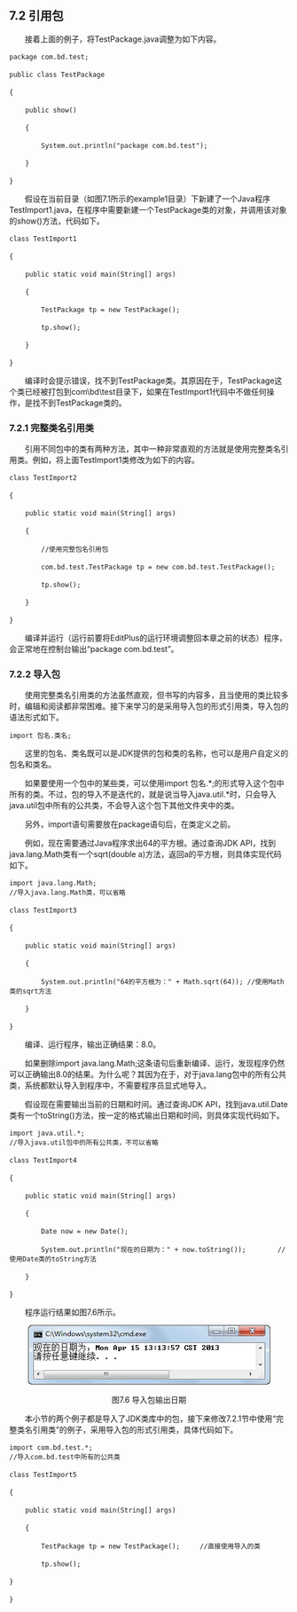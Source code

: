 ## 7.2  引用包

 

&emsp;&emsp;接着上面的例子，将TestPackage.java调整为如下内容。


```
package com.bd.test;

public class TestPackage

{

    public show() 

    {

        System.out.println("package com.bd.test");

    }

}
```


&emsp;&emsp;假设在当前目录（如图7.1所示的example1目录）下新建了一个Java程序TestImport1.java，在程序中需要新建一个TestPackage类的对象，并调用该对象的show()方法，代码如下。


```
class TestImport1 

{

    public static void main(String[] args) 

    {

        TestPackage tp = new TestPackage();

        tp.show();

    }

}
```


&emsp;&emsp;编译时会提示错误，找不到TestPackage类。其原因在于，TestPackage这个类已经被打包到com\bd\test目录下，如果在TestImport1代码中不做任何操作，是找不到TestPackage类的。

 

### 7.2.1  完整类名引用类  

&emsp;&emsp;引用不同包中的类有两种方法，其中一种非常直观的方法就是使用完整类名引用类。例如，将上面TestImport1类修改为如下的内容。


```
class TestImport2 

{

    public static void main(String[] args) 

    {

        //使用完整包名引用包

        com.bd.test.TestPackage tp = new com.bd.test.TestPackage();

        tp.show();

    }

}
```


&emsp;&emsp;编译并运行（运行前要将EditPlus的运行环境调整回本章之前的状态）程序，会正常地在控制台输出“package com.bd.test”。

### 7.2.2  导入包  

&emsp;&emsp;使用完整类名引用类的方法虽然直观，但书写的内容多，且当使用的类比较多时，编辑和阅读都非常困难。接下来学习的是采用导入包的形式引用类，导入包的语法形式如下。


```
import 包名.类名;
```


&emsp;&emsp;这里的包名、类名既可以是JDK提供的包和类的名称，也可以是用户自定义的包名和类名。

&emsp;&emsp;如果要使用一个包中的某些类，可以使用import 包名.*;的形式导入这个包中所有的类。不过，包的导入不是迭代的，就是说当导入java.util.*时，只会导入java.util包中所有的公共类，不会导入这个包下其他文件夹中的类。

&emsp;&emsp;另外，import语句需要放在package语句后，在类定义之前。

&emsp;&emsp;例如，现在需要通过Java程序求出64的平方根。通过查询JDK API，找到java.lang.Math类有一个sqrt(double a)方法，返回a的平方根，则具体实现代码如下。


```
import java.lang.Math;                                                                            //导入java.lang.Math类，可以省略

class TestImport3

{

    public static void main(String[] args) 

    {

        System.out.println("64的平方根为：" + Math.sqrt(64)); //使用Math类的sqrt方法

    }

}

```

&emsp;&emsp;编译、运行程序，输出正确结果：8.0。

&emsp;&emsp;如果删除import java.lang.Math;这条语句后重新编译、运行，发现程序仍然可以正确输出8.0的结果。为什么呢？其因为在于，对于java.lang包中的所有公共类，系统都默认导入到程序中，不需要程序员显式地导入。

&emsp;&emsp;假设现在需要输出当前的日期和时间。通过查询JDK API，找到java.util.Date类有一个toString()方法，按一定的格式输出日期和时间，则具体实现代码如下。


```
import java.util.*;                                                                          //导入java.util包中的所有公共类，不可以省略

class TestImport4

{

    public static void main(String[] args) 

    {

        Date now = new Date();

        System.out.println("现在的日期为：" + now.toString());        //使用Date类的toString方法

    }

}
```


&emsp;&emsp;程序运行结果如图7.6所示。

<p align="center"><img  src="../../img/d7z/tu7.6.png"/></p>
<p align="center">图7.6  导入包输出日期</p>  



&emsp;&emsp;本小节的两个例子都是导入了JDK类库中的包，接下来修改7.2.1节中使用“完整类名引用类”的例子，采用导入包的形式引用类，具体代码如下。


```
import com.bd.test.*;                                                  //导入com.bd.test中所有的公共类

class TestImport5 

{

    public static void main(String[] args) 

    {

        TestPackage tp = new TestPackage();     //直接使用导入的类

        tp.show();

}

}
```


